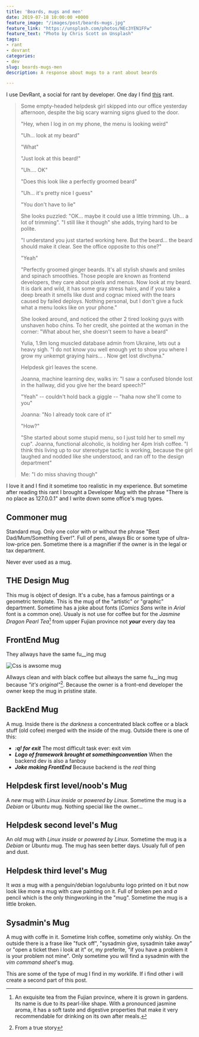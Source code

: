 ```yaml
---
title: 'Beards, mugs and men'
date: 2019-07-18 10:00:00 +0000
feature_image: "/images/post/beards-mugs.jpg"
feature_link: "https://unsplash.com/photos/NEc3YEN1FFw"
feature_text: "Photo by Chris Scott on Unsplash"
tags:
- rant
- devrant
categories:
- dev
slug: beards-mugs-men
description: A response about mugs to a rant about beards 

---
```


I use DevRant, a social for rant by developer. One day I find [this](https://devrant.com/rants/1684566/some-empty-headed-helpdesk-girl-skipped-into-our-office-yesterday-afternoon-desp) rant.


>Some empty-headed helpdesk girl skipped into our office yesterday afternoon, despite the big scary warning signs glued to the door.
>
>"Hey, when I log in on my phone, the menu is looking weird"
>
>"Uh... look at my beard"
>
>"What"
>
>"Just look at this beard!"
>
>"Uh.... OK"
>
>"Does this look like a perfectly groomed beard"
>
>"Uh... it's pretty nice I guess"
>
>"You don't have to lie"
>
>She looks puzzled: "OK... maybe it could use a little trimming. Uh... a lot of trimming". "I still like it though" she adds, trying hard to be polite.
>
>"I understand you just started working here. But the beard... the beard should make it clear. See the office opposite to this one?"
>
>"Yeah"
>
>"Perfectly groomed ginger beards. It's all stylish shawls and smiles and spinach smoothies. Those people are known as frontend developers, they care about pixels and menus. Now look at my beard. It is dark and wild, it has some gray stress hairs, and if you take a deep breath it smells like dust and cognac mixed with the tears caused by failed deploys. Nothing personal, but I don't give a fuck what a menu looks like on your phone."
>
>She looked around, and noticed the other 2 tired looking guys with unshaven hobo chins. To her credit, she pointed at the woman in the corner: "What about her, she doesn't seem to have a beard"
>
>Yulia, 1.9m long muscled database admin from Ukraine, lets out a heavy sigh. "I do not know you well enough yet to show you where I grow my unkempt graying hairs... . Now get lost divchyna."
>
>Helpdesk girl leaves the scene.
>
>Joanna, machine learning dev, walks in: "I saw a confused blonde lost in the hallway, did you give her the beard speech?"
>
>"Yeah" -- couldn't hold back a giggle -- "haha now she'll come to you"
>
>Joanna: "No I already took care of it"
>
>"How?"
>
>"She started about some stupid menu, so I just told her to smell my cup". Joanna, functional alcoholic, is holding her 4pm Irish coffee. "I think this living up to our stereotype tactic is working, because the girl laughed and nodded like she understood, and ran off to the design department"
>
>Me: "I do miss shaving though"

I love it and I find it sometime too realistic in my experience. But sometime after reading this rant I brought a Developer Mug with the phrase "There is no place as 127.0.0.1" and I write down some office's mug types.

## Commoner mug

Standard mug. Only one color with or without the phrase "Best Dad/Mum/Something Ever!".
Full of pens, always Bic or some type of ultra-low-price pen. Sometime there is a magnifier if the owner is in the legal or tax department. 

Never ever used as a mug.

## THE Design Mug

This mug is object of design. It's a cube, has a famous paintings or a geometric template. This is the mug of the "artistic" or "graphic" department. Sometime has a joke about fonts (*Comics Sans* write in *Arial* font is a common one).
Usualy is not use for coffee but for the *Jasmine Dragon Pearl Tea*[^1] from upper Fujian province not *__your__* every day tea

## FrontEnd Mug

They allways have the same fu__ing mug

![Css is awsome mug](/images/post/css_mug.jpg)

Allways clean and with black coffee but allways the same fu__ing mug because *"it's original"*[^2]. Because the owner is a front-end developer the owner keep the mug in pristine state.

## BackEnd Mug

A mug. Inside there is *the darkness* a concentrated black coffee or a black stuff (old cofee) merged with the inside of the mug. Outside there is one of this:

* *__:q! for exit__* The most difficult task ever: exit vim
* *__Logo of framework brought at somethingconvention__* When the backend dev is also a fanboy
* *__Joke moking FrontEnd__* Because backend is the *real* thing

## Helpdesk first level/noob's Mug

A *new* mug with *Linux inside* or *powered by Linux*. Sometime the mug is a *Debian* or *Ubuntu* mug. Nothing special like the owner...

## Helpdesk second level's Mug

An *old* mug with *Linux inside* or *powered by Linux*. Sometime the mug is a *Debian* or *Ubuntu* mug. The mug has seen better days. Usualy full of pen and dust.

## Helpdesk third level's Mug

It *was* a mug with a penguin/debian logo/ubuntu logo printed on it but now look like more a mug with cave painting on it. Full of broken pen and *a* pencil which is the only thingworking in the "mug". Sometime the mug is a little broken.

## Sysadmin's Mug

A mug with coffe in it. Sometime Irish coffee, sometime only wishky. On the outside there is a frase like "fuck off", "sysadmin give, sysadmin take away" or "open a ticket then i look at it" or, my preferite, "if you have a problem it is your problem not mine".
Only sometime you will find a sysadmin with the *vim command sheet*'s mug.

This are some of the type of mug I find in my worklife. If i find other i will create a second part of this post.


[^1]: An exquisite tea from the Fujian province, where it is grown in gardens. Its name is due to its pearl-like shape. With a pronounced jasmine aroma, it has a soft taste and digestive properties that make it very recommendable for drinking on its own after meals. 
[^2]: From a true story

